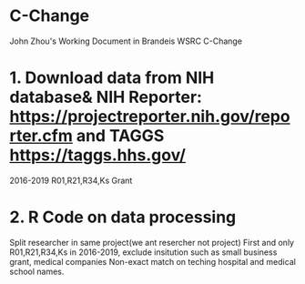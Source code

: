 # C-Change
John Zhou's Working Document in Brandeis WSRC C-Change
# 1. Download data from NIH database& NIH Reporter: https://projectreporter.nih.gov/reporter.cfm and TAGGS https://taggs.hhs.gov/
2016-2019 R01,R21,R34,Ks Grant
# 2. R Code on data processing
Split researcher in same project(we ant resercher not project) First and only R01,R21,R34,Ks in 2016-2019, exclude insitution such as small business grant, medical companies
Non-exact match on teching hospital and medical school names.
